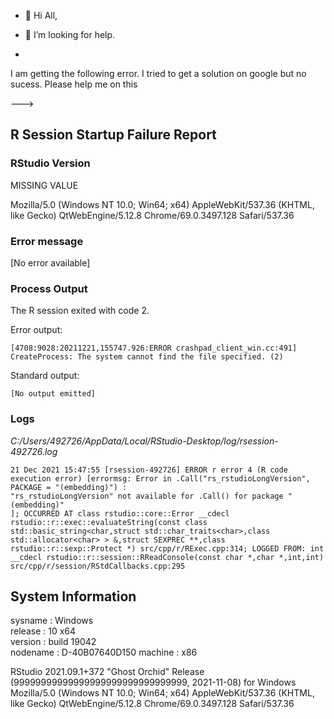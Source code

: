 - 👋 Hi All,

- 💞️ I’m looking for help.
-
I am getting the following error. I tried to get a solution on google but no sucess. Please help me on this

--->
## R Session Startup Failure Report

### RStudio Version

MISSING VALUE

Mozilla/5.0 (Windows NT 10.0; Win64; x64) AppleWebKit/537.36 (KHTML, like Gecko) QtWebEngine/5.12.8 Chrome/69.0.3497.128 Safari/537.36

### Error message

[No error available]

### Process Output

The R session exited with code 2. 

Error output:

```
[4708:9028:20211221,155747.926:ERROR crashpad_client_win.cc:491] CreateProcess: The system cannot find the file specified. (2)

```

Standard output:

```
[No output emitted]
```

### Logs

*C:/Users/492726/AppData/Local/RStudio-Desktop/log/rsession-492726.log*

```
21 Dec 2021 15:47:55 [rsession-492726] ERROR r error 4 (R code execution error) [errormsg: Error in .Call("rs_rstudioLongVersion", PACKAGE = "(embedding)") :
"rs_rstudioLongVersion" not available for .Call() for package "(embedding)"
]; OCCURRED AT class rstudio::core::Error __cdecl rstudio::r::exec::evaluateString(const class std::basic_string<char,struct std::char_traits<char>,class std::allocator<char> > &,struct SEXPREC **,class rstudio::r::sexp::Protect *) src/cpp/r/RExec.cpp:314; LOGGED FROM: int __cdecl rstudio::r::session::RReadConsole(const char *,char *,int,int) src/cpp/r/session/RStdCallbacks.cpp:295

```

####


System Information
--------------------------------------------------
sysname        : Windows       
release        : 10 x64        
version        : build 19042   
nodename       : D-40B07640D150
machine        : x86    

RStudio 2021.09.1+372 "Ghost Orchid" Release (99999999999999999999999999999999, 2021-11-08) for Windows
Mozilla/5.0 (Windows NT 10.0; Win64; x64) AppleWebKit/537.36 (KHTML, like Gecko) QtWebEngine/5.12.8 Chrome/69.0.3497.128 Safari/537.36
                
